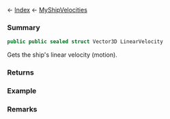 ← [Index](Api-Index) ← [MyShipVelocities](Sandbox.ModAPI.Ingame.MyShipVelocities)

### Summary

```csharp
public public sealed struct Vector3D LinearVelocity
```

Gets the ship's linear velocity (motion).

### Returns

### Example

### Remarks


